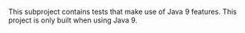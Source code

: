 This subproject contains tests that make use of Java 9 features.
This project is only built when using Java 9.
